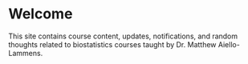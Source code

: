 # Welcome

This site contains course content, updates, notifications, and random thoughts related to biostatistics courses taught by Dr. Matthew Aiello-Lammens.